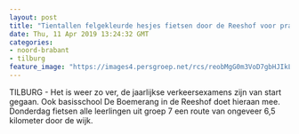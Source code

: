 ```yaml
---
layout: post
title: "Tientallen felgekleurde hesjes fietsen door de Reeshof voor praktisch verkeersexamen"
date: Thu, 11 Apr 2019 13:24:32 GMT
categories: 
- noord-brabant 
- tilburg 
feature_image: "https://images4.persgroep.net/rcs/reobMgG0m3VoD7gbHJIkLRWAVEc/diocontent/145296317/_fitwidth/400/?appId=21791a8992982cd8da851550a453bd7f&quality=0.7"
---
```


TILBURG - Het is weer zo ver, de jaarlijkse verkeersexamens zijn van start gegaan. Ook basisschool De Boemerang in de Reeshof doet hieraan mee. Donderdag fietsen alle leerlingen uit groep 7 een route van ongeveer 6,5 kilometer door de wijk.
